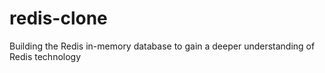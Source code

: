 # redis-clone
Building the Redis in-memory database to gain a deeper understanding of Redis technology

